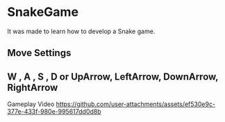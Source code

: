 # SnakeGame
It was made to learn how to develop a Snake game.

Move Settings
----------------------------------------------
W , A , S , D 
or
UpArrow, LeftArrow, DownArrow, RightArrow
----------------------------------------------
Gameplay Video
https://github.com/user-attachments/assets/ef530e9c-377e-433f-980e-995617dd0d8b
